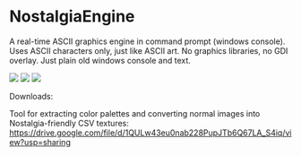 # NostalgiaEngine
A real-time ASCII graphics engine in command prompt (windows console). Uses ASCII characters only, just like ASCII art. No graphics libraries, no GDI overlay. Just plain old windows console and text.

<img src="https://lh3.googleusercontent.com/d/1MSkoUra-ikXVTm11CZvRQ0rVxH7LT3O3">
<img src="https://lh3.googleusercontent.com/d/1Ehc9vtt5g_1ok_lX1soGly7VD6OSqKb0">
<img src="https://lh3.googleusercontent.com/d/1WX9RCHiqLiEQRmVE6N5t54hrY_GeLwfs">


Downloads:

Tool for extracting color palettes and converting normal images into Nostalgia-friendly CSV textures: 
https://drive.google.com/file/d/1QULw43eu0nab228PupJTb6Q67LA_S4iq/view?usp=sharing
